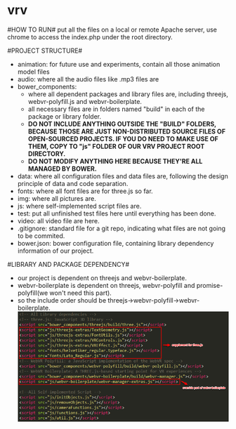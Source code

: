 # vrv
#HOW TO RUN#
put all the files on a local or remote Apache server, use chrome to access the index.php under the root directory.

#PROJECT STRUCTURE#
- animation: for future use and experiments, contain all those animation model files
- audio: where all the audio files like .mp3 files are
- bower_components: 
  - where all dependent packages and library files are, including threejs, webvr-polyfill.js and webvr-boilerplate.
  - all necessary files are in folders named "build" in each of the package or library folder.
  - **DO NOT INCLUDE ANYTHING OUTSIDE THE "BUILD" FOLDERS, BECAUSE THOSE ARE JUST NON-DISTRIBUTED SOURCE FILES OF OPEN-SOURCED PROJECTS. IF YOU DO NEED TO MAKE USE OF THEM, COPY TO "js" FOLDER OF OUR VRV PROJECT ROOT DIRECTORY.**
  - **DO NOT MODIFY ANYTHING HERE BECAUSE THEY'RE ALL MANAGED BY BOWER.**
- data: where all configuration files and data files are, following the design principle of data and code separation.
- fonts: where all font files are for three.js so far.
- img: where all pictures are.
- js: where self-implemented script files are.
- test: put all unfinished test files here until everything has been done.
- video: all video file are here.
- .gitignore: standard file for a git repo, indicating what files are not going to be commited.
- bower.json: bower configuration file, containing library dependency information of our project.

#LIBRARY AND PACKAGE DEPENDENCY#
- our project is dependent on threejs and webvr-boilerplate.
- webvr-boilerplate is dependent on threejs, webvr-polyfill and promise-polyfill(we won't need this part).
- so the include order should be threejs->webvr-polyfill->webvr-boilerplate.
![include header](img/others/readme.png)